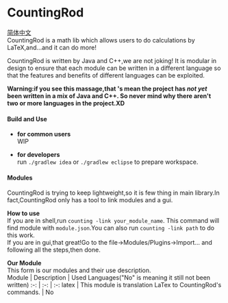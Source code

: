 # CountingRod
[简体中文](./README_CN.md)  
CountingRod is a math lib which allows users to do calculations
by LaTeX,and...and it can do more!

CountingRod is written by Java and C++,we are not joking! It is 
modular in design to ensure that each module can be written in 
a different language so that the features and benefits of 
different languages can be exploited.

**Warning:if you see this massage,that 's mean the project has 
*not yet* been written in a mix of Java and C++. So never mind why 
there aren't two or more languages in the project.XD**

#### Build and Use

* **for common users**  
WIP

* **for developers**  
run `./gradlew idea` or `./gradlew eclipse` to prepare workspace.

#### Modules

CountingRod is trying to keep lightweight,so it is few thing in 
main library.In fact,CountingRod only has a tool to link modules 
and a gui.

**How to use**  
If you are in shell,run `counting -link your_module_name`.
This command will find module with `module.json`.You can also run 
`counting -link path` to do this work.  
If you are in gui,that great!Go to the file->Modules/Plugins->Import...
and following all the steps,then done.

**Our Module**  
This form is our modules and their use description.  
Module | Description | Used Languages("No" is meaning it still not been written)
:-:  | :-:  | :-:
latex | This module is translation LaTex to CountingRod's commands. | No
